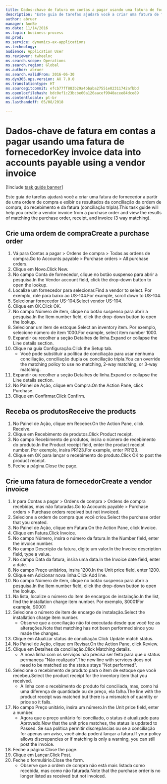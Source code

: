 ```yaml
--- 
title: Dados-chave de fatura em contas a pagar usando uma fatura de fornecedor
description: "Este guia de tarefas ajudará você a criar uma fatura de fornecedor a partir de uma ordem de compra e exibir os resultados da conciliação da ordem de compra, do recebimento e da fatura (conciliação tripla)."
author: abruer
manager: AnnBe
ms.date: 11/14/2016
ms.topic: business-process
ms.prod: 
ms.service: dynamics-ax-applications
ms.technology: 
audience: Application User
ms.reviewer: twheeloc
ms.search.scope: Operations
ms.search.region: Global
ms.author: abruer
ms.search.validFrom: 2016-06-30
ms.dyn365.ops.version: AX 7.0.0
ms.translationtype: HT
ms.sourcegitcommit: efcb77ff883b29a4bbaba27551e02311742afbbd
ms.openlocfilehash: bdc0ef1c23bcbe60a126aacef9940acee84dce89
ms.contentlocale: pt-br
ms.lasthandoff: 05/08/2018

---
```

# <a name="key-invoice-data-into-accounts-payable-using-a-vendor-invoice"></a><span data-ttu-id="f96cd-103">Dados-chave de fatura em contas a pagar usando uma fatura de fornecedor</span><span class="sxs-lookup"><span data-stu-id="f96cd-103">Key invoice data into accounts payable using a vendor invoice</span></span>

[!include [task guide banner](../../includes/task-guide-banner.md)]

<span data-ttu-id="f96cd-104">Este guia de tarefas ajudará você a criar uma fatura de fornecedor a partir de uma ordem de compra e exibir os resultados da conciliação da ordem de compra, do recebimento e da fatura (conciliação tripla).</span><span class="sxs-lookup"><span data-stu-id="f96cd-104">This task guide will help you create a vendor invoice from a purchase order and view the results of matching the purchase order, receipt, and invoice (3 way matching).</span></span>


## <a name="create-a-purchase-order"></a><span data-ttu-id="f96cd-105">Crie uma ordem de compra</span><span class="sxs-lookup"><span data-stu-id="f96cd-105">Create a purchase order</span></span>
1. <span data-ttu-id="f96cd-106">Vá para Contas a pagar > Ordens de compra > Todas as ordens de compra.</span><span class="sxs-lookup"><span data-stu-id="f96cd-106">Go to Accounts payable > Purchase orders > All purchase orders.</span></span>
2. <span data-ttu-id="f96cd-107">Clique em Novo.</span><span class="sxs-lookup"><span data-stu-id="f96cd-107">Click New.</span></span>
3. <span data-ttu-id="f96cd-108">No campo Conta de fornecedor, clique no botão suspenso para abrir a pesquisa.</span><span class="sxs-lookup"><span data-stu-id="f96cd-108">In the Vendor account field, click the drop-down button to open the lookup.</span></span>
4. <span data-ttu-id="f96cd-109">Localize um fornecedor para selecionar.</span><span class="sxs-lookup"><span data-stu-id="f96cd-109">Find a vendor to select.</span></span> <span data-ttu-id="f96cd-110">Por exemplo, role para baixo ao US-104.</span><span class="sxs-lookup"><span data-stu-id="f96cd-110">For example, scroll down to US-104.</span></span>
5. <span data-ttu-id="f96cd-111">Selecionar fornecedor US-104.</span><span class="sxs-lookup"><span data-stu-id="f96cd-111">Select vendor US-104.</span></span>
6. <span data-ttu-id="f96cd-112">Clique em OK.</span><span class="sxs-lookup"><span data-stu-id="f96cd-112">Click OK.</span></span>
7. <span data-ttu-id="f96cd-113">No campo Número de item, clique no botão suspenso para abrir a pesquisa.</span><span class="sxs-lookup"><span data-stu-id="f96cd-113">In the Item number field, click the drop-down button to open the lookup.</span></span>
8. <span data-ttu-id="f96cd-114">Selecionar um item de estoque.</span><span class="sxs-lookup"><span data-stu-id="f96cd-114">Select an inventory item.</span></span> <span data-ttu-id="f96cd-115">Por exemplo, selecione número de item 1000.</span><span class="sxs-lookup"><span data-stu-id="f96cd-115">For example, select item number 1000.</span></span>
9. <span data-ttu-id="f96cd-116">Expandir ou recolher a seção Detalhes de linha.</span><span class="sxs-lookup"><span data-stu-id="f96cd-116">Expand or collapse the Line details section.</span></span>
10. <span data-ttu-id="f96cd-117">Clique na guia Configuração.</span><span class="sxs-lookup"><span data-stu-id="f96cd-117">Click the Setup tab.</span></span>
    * <span data-ttu-id="f96cd-118">Você pode substituir a política de conciliação para usar nenhuma conciliação, conciliação dupla ou conciliação tripla.</span><span class="sxs-lookup"><span data-stu-id="f96cd-118">You can override the matching policy to use no matching, 2-way matching, or 3-way matching.</span></span>  
11. <span data-ttu-id="f96cd-119">Expandir ou recolher a seção Detalhes de linha.</span><span class="sxs-lookup"><span data-stu-id="f96cd-119">Expand or collapse the Line details section.</span></span>
12. <span data-ttu-id="f96cd-120">No Painel de Ação, clique em Compra.</span><span class="sxs-lookup"><span data-stu-id="f96cd-120">On the Action Pane, click Purchase.</span></span>
13. <span data-ttu-id="f96cd-121">Clique em Confirmar.</span><span class="sxs-lookup"><span data-stu-id="f96cd-121">Click Confirm.</span></span>

## <a name="receive-the-products"></a><span data-ttu-id="f96cd-122">Receba os produtos</span><span class="sxs-lookup"><span data-stu-id="f96cd-122">Receive the products</span></span>
1. <span data-ttu-id="f96cd-123">No Painel de Ação, clique em Receber.</span><span class="sxs-lookup"><span data-stu-id="f96cd-123">On the Action Pane, click Receive.</span></span>
2. <span data-ttu-id="f96cd-124">Clique em Recebimento de produtos.</span><span class="sxs-lookup"><span data-stu-id="f96cd-124">Click Product receipt.</span></span>
3. <span data-ttu-id="f96cd-125">No campo Recebimento de produtos, insira o número de recebimento do produto.</span><span class="sxs-lookup"><span data-stu-id="f96cd-125">In the Product receipt field, enter the product receipt number.</span></span> <span data-ttu-id="f96cd-126">Por exemplo, insira PR123.</span><span class="sxs-lookup"><span data-stu-id="f96cd-126">For example, enter PR123.</span></span>
4. <span data-ttu-id="f96cd-127">Clique em OK para lançar o recebimento do produto.</span><span class="sxs-lookup"><span data-stu-id="f96cd-127">Click OK to post the product receipt.</span></span>
5. <span data-ttu-id="f96cd-128">Feche a página.</span><span class="sxs-lookup"><span data-stu-id="f96cd-128">Close the page.</span></span>

## <a name="create-a-vendor-invoice"></a><span data-ttu-id="f96cd-129">Crie uma fatura de fornecedor</span><span class="sxs-lookup"><span data-stu-id="f96cd-129">Create a vendor invoice</span></span>
1. <span data-ttu-id="f96cd-130">Ir para Contas a pagar > Ordens de compra > Ordens de compra recebidas, mas não faturadas.</span><span class="sxs-lookup"><span data-stu-id="f96cd-130">Go to Accounts payable > Purchase orders > Purchase orders received but not invoiced.</span></span>
2. <span data-ttu-id="f96cd-131">Selecione a ordem de compra que você criou.</span><span class="sxs-lookup"><span data-stu-id="f96cd-131">Select the purchase order that you created.</span></span>
3. <span data-ttu-id="f96cd-132">No Painel de Ação, clique em Fatura.</span><span class="sxs-lookup"><span data-stu-id="f96cd-132">On the Action Pane, click Invoice.</span></span>
4. <span data-ttu-id="f96cd-133">Clique em Fatura.</span><span class="sxs-lookup"><span data-stu-id="f96cd-133">Click Invoice.</span></span>
5. <span data-ttu-id="f96cd-134">No campo Número, insira o número da fatura.</span><span class="sxs-lookup"><span data-stu-id="f96cd-134">In the Number field, enter the invoice number.</span></span>
6. <span data-ttu-id="f96cd-135">No campo Descrição da fatura, digite um valor.</span><span class="sxs-lookup"><span data-stu-id="f96cd-135">In the Invoice description field, type a value.</span></span>
7. <span data-ttu-id="f96cd-136">No campo Data da fatura, insira uma data.</span><span class="sxs-lookup"><span data-stu-id="f96cd-136">In the Invoice date field, enter a date.</span></span>
8. <span data-ttu-id="f96cd-137">No campo Preço unitários, insira 1200.</span><span class="sxs-lookup"><span data-stu-id="f96cd-137">In the Unit price field, enter 1200.</span></span>
9. <span data-ttu-id="f96cd-138">Clique em Adicionar nova linha.</span><span class="sxs-lookup"><span data-stu-id="f96cd-138">Click Add line.</span></span>
10. <span data-ttu-id="f96cd-139">No campo Número de item, clique no botão suspenso para abrir a pesquisa.</span><span class="sxs-lookup"><span data-stu-id="f96cd-139">In the Item number field, click the drop-down button to open the lookup.</span></span>
11. <span data-ttu-id="f96cd-140">Na lista, localize o número do item de encargos de instalação.</span><span class="sxs-lookup"><span data-stu-id="f96cd-140">In the list, find the installation charge item number.</span></span> <span data-ttu-id="f96cd-141">Por exemplo, S0001</span><span class="sxs-lookup"><span data-stu-id="f96cd-141">For example, S0001</span></span>
12. <span data-ttu-id="f96cd-142">Selecione o número de item de encargo de instalação.</span><span class="sxs-lookup"><span data-stu-id="f96cd-142">Select the installation charge item number.</span></span>
    * <span data-ttu-id="f96cd-143">Observe que a conciliação não foi executada desde que você fez as alterações.</span><span class="sxs-lookup"><span data-stu-id="f96cd-143">Note that matching has not been performed since you made the changes.</span></span>  
13. <span data-ttu-id="f96cd-144">Clique em Atualizar status de conciliação.</span><span class="sxs-lookup"><span data-stu-id="f96cd-144">Click Update match status.</span></span>
14. <span data-ttu-id="f96cd-145">No Painel de Ação, clique em Revisar.</span><span class="sxs-lookup"><span data-stu-id="f96cd-145">On the Action Pane, click Review.</span></span>
15. <span data-ttu-id="f96cd-146">Clique em Detalhes da conciliação.</span><span class="sxs-lookup"><span data-stu-id="f96cd-146">Click Matching details.</span></span>
    * <span data-ttu-id="f96cd-147">A nova linha com os serviços não precisa ser feita para que o status permaneça "Não realizado".</span><span class="sxs-lookup"><span data-stu-id="f96cd-147">The new line with services does not need to be matched so the status stays "Not performed".</span></span>  
16. <span data-ttu-id="f96cd-148">Selecione o recebimento de produto para o item de estoque que você recebeu.</span><span class="sxs-lookup"><span data-stu-id="f96cd-148">Select the product receipt for the inventory item that you received.</span></span>
    * <span data-ttu-id="f96cd-149">A linha com o recebimento do produto foi conciliada, mas, como há uma diferença de quantidade ou de preço, ela falha.</span><span class="sxs-lookup"><span data-stu-id="f96cd-149">The line with the product receipt was matched but there is a mismatch of quantity or price so it fails.</span></span>  
17. <span data-ttu-id="f96cd-150">No campo Preço unitário, insira um número.</span><span class="sxs-lookup"><span data-stu-id="f96cd-150">In the Unit price field, enter a number.</span></span>
    * <span data-ttu-id="f96cd-151">Agora que o preço unitário foi conciliado, o status é atualizado para Aprovado.</span><span class="sxs-lookup"><span data-stu-id="f96cd-151">Now that the unit price matches, the status is updated to Passed.</span></span> <span data-ttu-id="f96cd-152">Se sua política permitir discrepâncias ou se a conciliação for apenas um aviso, você ainda poderá lançar a fatura.</span><span class="sxs-lookup"><span data-stu-id="f96cd-152">If your policy allows discrepancies or if matching is only a warning, you can still post the invoice.</span></span>  
18. <span data-ttu-id="f96cd-153">Feche a página.</span><span class="sxs-lookup"><span data-stu-id="f96cd-153">Close the page.</span></span>
19. <span data-ttu-id="f96cd-154">Clique em Lançar.</span><span class="sxs-lookup"><span data-stu-id="f96cd-154">Click Post.</span></span>
20. <span data-ttu-id="f96cd-155">Feche o formulário.</span><span class="sxs-lookup"><span data-stu-id="f96cd-155">Close the form.</span></span>
    * <span data-ttu-id="f96cd-156">Observe que a ordem de compra não está mais listada como recebida, mas como não faturada.</span><span class="sxs-lookup"><span data-stu-id="f96cd-156">Note that the purchase order is no longer listed as received but not invoiced.</span></span>  


